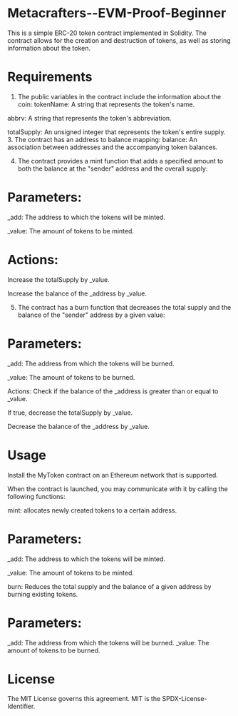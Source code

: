 # Metacrafters--EVM-Proof-Beginner
This is a simple ERC-20 token contract implemented in Solidity. The contract allows for the creation and destruction of tokens, as well as storing information about the token.

# Requirements
1. The public variables in the contract include the information about the coin:
tokenName: A string that represents the token's name.

abbrv: A string that represents the token's abbreviation.

totalSupply: An unsigned integer that represents the token's entire supply.
3. The contract has an address to balance mapping:
balance: An association between addresses and the accompanying token balances.

4. The contract provides a mint function that adds a specified amount to both the balance at the "sender" address and the overall supply:
   
# Parameters:
_add: The address to which the tokens will be minted.

_value: The amount of tokens to be minted.

# Actions:
 Increase the totalSupply by _value.
 
 Increase the balance of the _address by _value.

5. The contract has a burn function that decreases the total supply and the balance of the "sender" address by a given value:

# Parameters:
_add: The address from which the tokens will be burned.

_value: The amount of tokens to be burned.

Actions:
Check if the balance of the _address is greater than or equal to _value.

If true, decrease the totalSupply by _value.

Decrease the balance of the _address by _value.
# Usage
Install the MyToken contract on an Ethereum network that is supported.

When the contract is launched, you may communicate with it by calling the following functions:

mint: allocates newly created tokens to a certain address.

# Parameters:
_add: The address to which the tokens will be minted.

_value: The amount of tokens to be minted.

burn: Reduces the total supply and the balance of a given address by burning existing tokens.

# Parameters:
_add: The address from which the tokens will be burned.
_value: The amount of tokens to be burned.
# License
The MIT License governs this agreement. MIT is the SPDX-License-Identifier.
